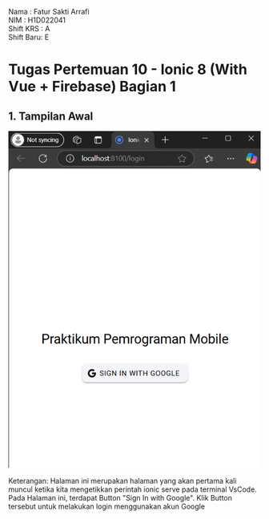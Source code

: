 Nama      : Fatur Sakti Arrafi<br>
NIM       : H1D022041<br>
Shift KRS : A<br>
Shift Baru: E<br>


<h1>Tugas Pertemuan 10 - Ionic 8 (With Vue + Firebase) Bagian 1</h1>

<h2>1. Tampilan Awal</h2>

![alt text](https://github.com/fatur251003/Fatur-Sakti-Arrafi_H1D022041_IonicVueFirebase/blob/main/images/tampilanawal.png)

Keterangan: Halaman ini merupakan halaman yang akan pertama kali muncul ketika kita mengetikkan perintah ionic serve pada terminal VsCode.<br>
Pada Halaman ini, terdapat Button "Sign In with Google". Klik Button tersebut untuk melakukan login menggunakan akun Google<br>

